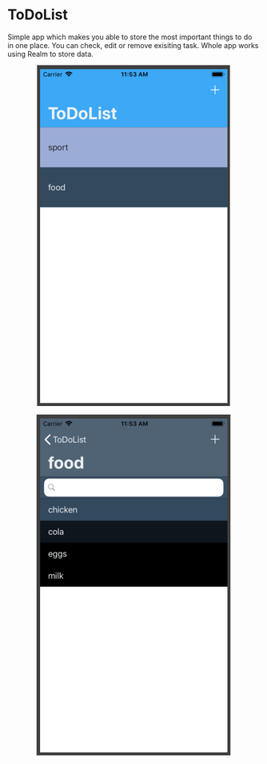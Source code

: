 # ToDoList
Simple app which makes you able to store the most important things to do in one place. 
You can check, edit or remove exisiting task.
Whole app works using Realm to store data.

<p align="center"> 
  <img src="https://raw.githubusercontent.com/emdogie/ToDoList/master/todolist1.png"
</p>
<p align="center"> 
  <img src="https://raw.githubusercontent.com/emdogie/ToDoList/master/todolist2.png"
</p>

